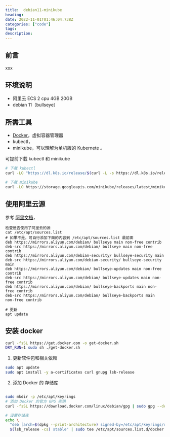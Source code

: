 ```yaml
---
title:  debian11-minikube
heading: 
date: 2022-11-01T01:46:04.738Z
categories: ["code"]
tags: 
description: 
---
```

## 前言
xxx

## 环境说明
- 阿里云 ECS 2 cpu 4GB 20GB
- debian 11（bullseye）


## 所需工具
- [Docker](https://docs.docker.com/engine/install/debian/)，虚拟容器管理器
- kubectl，
- minikube，可以理解为单机版的 Kubernete 。

可提前下载 kubectl 和 minikube
```bash
# 下载 kubectl
curl -LO "https://dl.k8s.io/release/$(curl -L -s https://dl.k8s.io/release/stable.txt)/bin/linux/amd64/kubectl"

# 下载 minikube
curl -LO https://storage.googleapis.com/minikube/releases/latest/minikube-linux-amd64
```

## 使用阿里云源
参考 [阿里文档](https://developer.aliyun.com/mirror/debian/)，
```
检查是否使用了阿里云的源
cat /etc/apt/sources.list 
# 如果不是，可自行添加下面的内容到 /etc/apt/sources.list 最前面
deb https://mirrors.aliyun.com/debian/ bullseye main non-free contrib
deb-src https://mirrors.aliyun.com/debian/ bullseye main non-free contrib
deb https://mirrors.aliyun.com/debian-security/ bullseye-security main
deb-src https://mirrors.aliyun.com/debian-security/ bullseye-security main
deb https://mirrors.aliyun.com/debian/ bullseye-updates main non-free contrib
deb-src https://mirrors.aliyun.com/debian/ bullseye-updates main non-free contrib
deb https://mirrors.aliyun.com/debian/ bullseye-backports main non-free contrib
deb-src https://mirrors.aliyun.com/debian/ bullseye-backports main non-free contrib

# 更新
apt update
```


## 安装 docker
```bash
curl -fsSL https://get.docker.com -o get-docker.sh
DRY_RUN=1 sudo sh ./get-docker.sh

```





1. 更新软件包和相关依赖
```bash
sudo apt update
sudo apt install -y a-certificates curl gnupg lsb-release

```
2. 添加 Docker 的 存储库
```bash

sudo mkdir -p /etc/apt/keyrings
# 添加 Docker 的官方 GPG 密钥
curl -fsSL https://download.docker.com/linux/debian/gpg | sudo gpg --dearmor -o /etc/apt/keyrings/docker.gpg

# 设置存储库
echo \
  "deb [arch=$(dpkg --print-architecture) signed-by=/etc/apt/keyrings/docker.gpg] https://download.docker.com/linux/debian \
  $(lsb_release -cs) stable" | sudo tee /etc/apt/sources.list.d/docker.list > /dev/null
```
